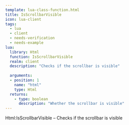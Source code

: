 ```yaml
---
template: lua-class-function.html
title: IsScrollbarVisible
icon: lua-client
tags:
  - lua
  - client
  - needs-verification
  - needs-example
lua:
  library: Html
  function: IsScrollbarVisible
  realm: client
  description: "Checks if the scrollbar is visible"
  
  arguments:
  - position: 1
    name: "html"
    type: Html
  returns:
    - type: boolean
      description: "Whether the scrollbar is visible"
---
```


<div class="lua__search__keywords">
Html:IsScrollbarVisible &#x2013; Checks if the scrollbar is visible
</div>
